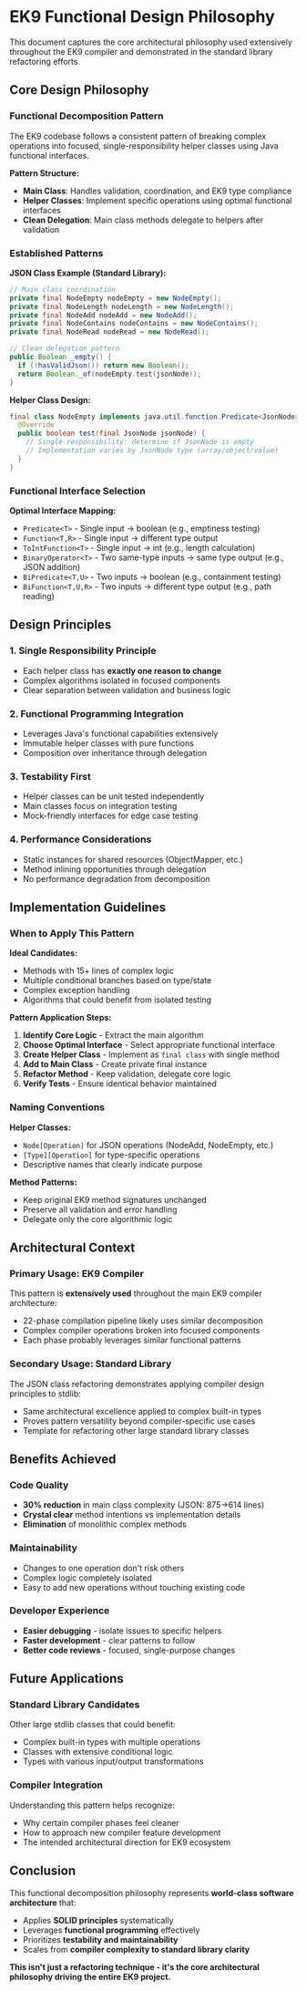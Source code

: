 # EK9 Functional Design Philosophy

This document captures the core architectural philosophy used extensively throughout the EK9 compiler and demonstrated in the standard library refactoring efforts.

## **Core Design Philosophy**

### **Functional Decomposition Pattern**

The EK9 codebase follows a consistent pattern of breaking complex operations into focused, single-responsibility helper classes using Java functional interfaces.

**Pattern Structure:**
- **Main Class**: Handles validation, coordination, and EK9 type compliance
- **Helper Classes**: Implement specific operations using optimal functional interfaces
- **Clean Delegation**: Main class methods delegate to helpers after validation

### **Established Patterns**

**JSON Class Example (Standard Library):**
```java
// Main class coordination
private final NodeEmpty nodeEmpty = new NodeEmpty();
private final NodeLength nodeLength = new NodeLength();
private final NodeAdd nodeAdd = new NodeAdd();
private final NodeContains nodeContains = new NodeContains();
private final NodeRead nodeRead = new NodeRead();

// Clean delegation pattern
public Boolean _empty() {
  if (!hasValidJson()) return new Boolean();
  return Boolean._of(nodeEmpty.test(jsonNode));
}
```

**Helper Class Design:**
```java
final class NodeEmpty implements java.util.function.Predicate<JsonNode> {
  @Override
  public boolean test(final JsonNode jsonNode) {
    // Single responsibility: determine if JsonNode is empty
    // Implementation varies by JsonNode type (array/object/value)
  }
}
```

### **Functional Interface Selection**

**Optimal Interface Mapping:**
- `Predicate<T>` - Single input → boolean (e.g., emptiness testing)
- `Function<T,R>` - Single input → different type output
- `ToIntFunction<T>` - Single input → int (e.g., length calculation)
- `BinaryOperator<T>` - Two same-type inputs → same type output (e.g., JSON addition)
- `BiPredicate<T,U>` - Two inputs → boolean (e.g., containment testing)
- `BiFunction<T,U,R>` - Two inputs → different type output (e.g., path reading)

## **Design Principles**

### **1. Single Responsibility Principle**
- Each helper class has **exactly one reason to change**
- Complex algorithms isolated in focused components
- Clear separation between validation and business logic

### **2. Functional Programming Integration**
- Leverages Java's functional capabilities extensively
- Immutable helper classes with pure functions
- Composition over inheritance through delegation

### **3. Testability First**
- Helper classes can be unit tested independently
- Main classes focus on integration testing
- Mock-friendly interfaces for edge case testing

### **4. Performance Considerations**
- Static instances for shared resources (ObjectMapper, etc.)
- Method inlining opportunities through delegation
- No performance degradation from decomposition

## **Implementation Guidelines**

### **When to Apply This Pattern**

**Ideal Candidates:**
- Methods with 15+ lines of complex logic
- Multiple conditional branches based on type/state
- Complex exception handling
- Algorithms that could benefit from isolated testing

**Pattern Application Steps:**
1. **Identify Core Logic** - Extract the main algorithm
2. **Choose Optimal Interface** - Select appropriate functional interface
3. **Create Helper Class** - Implement as `final class` with single method
4. **Add to Main Class** - Create private final instance
5. **Refactor Method** - Keep validation, delegate core logic
6. **Verify Tests** - Ensure identical behavior maintained

### **Naming Conventions**

**Helper Classes:**
- `Node[Operation]` for JSON operations (NodeAdd, NodeEmpty, etc.)
- `[Type][Operation]` for type-specific operations
- Descriptive names that clearly indicate purpose

**Method Patterns:**
- Keep original EK9 method signatures unchanged
- Preserve all validation and error handling
- Delegate only the core algorithmic logic

## **Architectural Context**

### **Primary Usage: EK9 Compiler**
This pattern is **extensively used** throughout the main EK9 compiler architecture:
- 22-phase compilation pipeline likely uses similar decomposition
- Complex compiler operations broken into focused components
- Each phase probably leverages similar functional patterns

### **Secondary Usage: Standard Library**
The JSON class refactoring demonstrates applying compiler design principles to stdlib:
- Same architectural excellence applied to complex built-in types
- Proves pattern versatility beyond compiler-specific use cases
- Template for refactoring other large standard library classes

## **Benefits Achieved**

### **Code Quality**
- **30% reduction** in main class complexity (JSON: 875→614 lines)
- **Crystal clear** method intentions vs implementation details
- **Elimination** of monolithic complex methods

### **Maintainability**
- Changes to one operation don't risk others
- Complex logic completely isolated
- Easy to add new operations without touching existing code

### **Developer Experience**
- **Easier debugging** - isolate issues to specific helpers
- **Faster development** - clear patterns to follow
- **Better code reviews** - focused, single-purpose changes

## **Future Applications**

### **Standard Library Candidates**
Other large stdlib classes that could benefit:
- Complex built-in types with multiple operations
- Classes with extensive conditional logic
- Types with various input/output transformations

### **Compiler Integration**
Understanding this pattern helps recognize:
- Why certain compiler phases feel cleaner
- How to approach new compiler feature development
- The intended architectural direction for EK9 ecosystem

## **Conclusion**

This functional decomposition philosophy represents **world-class software architecture** that:
- Applies **SOLID principles** systematically
- Leverages **functional programming** effectively
- Prioritizes **testability and maintainability**
- Scales from **compiler complexity to standard library clarity**

**This isn't just a refactoring technique - it's the core architectural philosophy driving the entire EK9 project.**